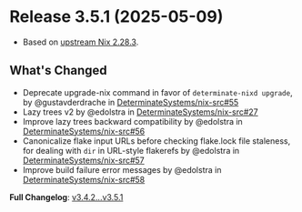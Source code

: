 # Release 3.5.1 (2025-05-09)

* Based on [upstream Nix 2.28.3](../release-notes/rl-2.28.md).

## What's Changed
* Deprecate upgrade-nix command in favor of `determinate-nixd upgrade`, by @gustavderdrache in [DeterminateSystems/nix-src#55](https://github.com/DeterminateSystems/nix-src/pull/55)
* Lazy trees v2 by @edolstra in [DeterminateSystems/nix-src#27](https://github.com/DeterminateSystems/nix-src/pull/27)
* Improve lazy trees backward compatibility by @edolstra in [DeterminateSystems/nix-src#56](https://github.com/DeterminateSystems/nix-src/pull/56)
* Canonicalize flake input URLs before checking flake.lock file staleness, for dealing with `dir` in URL-style flakerefs by @edolstra in [DeterminateSystems/nix-src#57](https://github.com/DeterminateSystems/nix-src/pull/57)
* Improve build failure error messages by @edolstra in [DeterminateSystems/nix-src#58](https://github.com/DeterminateSystems/nix-src/pull/58)

**Full Changelog**: [v3.4.2...v3.5.1](https://github.com/DeterminateSystems/nix-src/compare/v3.4.2...v3.5.1)
